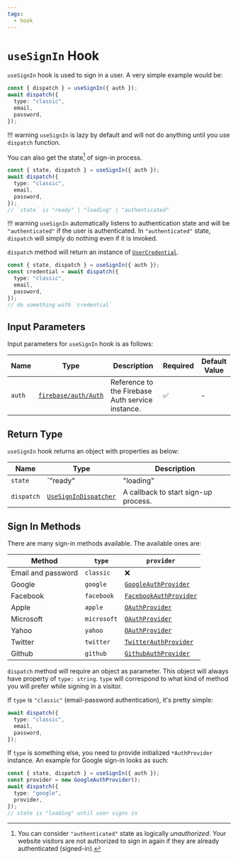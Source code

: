 ```yaml
---
tags:
  - hook
---
```


# `useSignIn` Hook

`useSignIn` hook is used to sign in a user. A very simple example would be:

```typescript
const { dispatch } = useSignIn({ auth });
await dispatch({
  type: "classic",
  email,
  password,
});
```

!!! warning
    `useSignIn` is lazy by default and will not do anything until you use `dispatch` function.

You can also get the state[^unauthorized] of sign-in process.

```typescript
const { state, dispatch } = useSignIn({ auth });
await dispatch({
  type: "classic",
  email,
  password,
});
// `state` is "ready" | "loading" | "authenticated"
```

!!! warning
    `useSignIn` automatically listens to authentication state and will be `"authenticated"` if the user is authenticated. In `"authenticated"` state, `dispatch` will simply do nothing even if it is invoked.

`dispatch` method will return an instance of [`UserCredential`][UserCredentialDocRef].

```typescript
const { state, dispatch } = useSignIn({ auth });
const credential = await dispatch({
  type: "classic",
  email,
  password,
});
// do something with `credential`
```

## Input Parameters

Input parameters for `useSignIn` hook is as follows:

| Name | Type | Description | Required | Default Value |
|---|---|---|---|---|
| `auth` | [`firebase/auth/Auth`][AuthRefDoc] | Reference to the Firebase Auth service instance. | ✅ | - |

## Return Type

`useSignIn` hook returns an object with properties as below:

| Name | Type | Description |
|---|---|---|
| `state` | `"ready" | "loading" | "authenticated"`[^unauthorized] | The state of sign-up process. |
| `dispatch` | [`UseSignInDispatcher`](#sign-in-methods) | A callback to start sign-up process. |

## Sign In Methods

There are many sign-in methods available. The available ones are:

| Method | `type` | `provider` |
|---|---|---|
| Email and password | `classic` | ❌ |
| Google | `google` | [`GoogleAuthProvider`][GoogleAuthProviderRefDoc] |
| Facebook | `facebook` | [`FacebookAuthProvider`][FacebookAuthProviderRefDoc] |
| Apple | `apple` | [`OAuthProvider`][OAuthProviderRefDoc] |
| Microsoft | `microsoft` | [`OAuthProvider`][OAuthProviderRefDoc] |
| Yahoo | `yahoo` | [`OAuthProvider`][OAuthProviderRefDoc] |
| Twitter | `twitter` | [`TwitterAuthProvider`][TwitterAuthProviderRefDoc] |
| Github | `github` | [`GithubAuthProvider`][GithubAuthProviderRefDoc] |

`dispatch` method will require an object as parameter. This object will always have property of `type: string`. `type` will correspond to what kind of method you will prefer while signing in a visitor.

If `type` is `"classic"` (email-password authentication), it's pretty simple:

```typescript
await dispatch({
  type: "classic",
  email,
  password,
});
```

If `type` is something else, you need to provide initialized `*AuthProvider` instance. An example for Google sign-in looks as such:

```typescript
const { state, dispatch } = useSignIn({ auth });
const provider = new GoogleAuthProvider();
await dispatch({
  type: "google",
  provider,
});
// state is "loading" until user signs in
```

[^unauthorized]: You can consider `"authenticated"` state as logically *unauthorized*. Your website visitors are not authorized to sign in again if they are already authenticated (signed-in).

[AuthRefDoc]: https://firebase.google.com/docs/reference/node/firebase.auth.Auth
[UserCredentialDocRef]: https://firebase.google.com/docs/reference/js/auth.usercredential
[OAuthProviderRefDoc]: https://firebase.google.com/docs/reference/node/firebase.auth.OAuthProvider
[GoogleAuthProviderRefDoc]: https://firebase.google.com/docs/reference/node/firebase.auth.GoogleAuthProvider
[FacebookAuthProviderRefDoc]: https://firebase.google.com/docs/reference/node/firebase.auth.FacebookAuthProvider
[TwitterAuthProviderRefDoc]: https://firebase.google.com/docs/reference/node/firebase.auth.TwitterAuthProvider
[GithubAuthProviderRefDoc]: https://firebase.google.com/docs/reference/node/firebase.auth.GithubAuthProvider